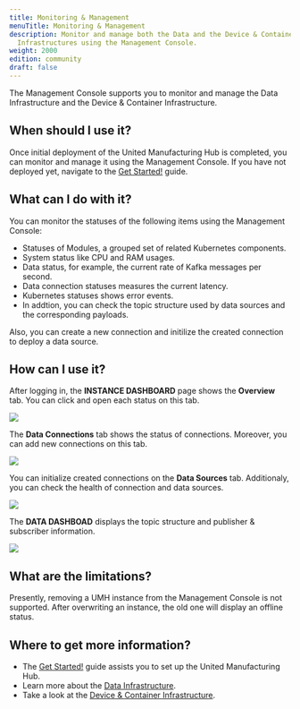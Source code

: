 ```yaml
---
title: Monitoring & Management
menuTitle: Monitoring & Management
description: Monitor and manage both the Data and the Device & Container
  Infrastructures using the Management Console.
weight: 2000
edition: community
draft: false
---
```


The Management Console supports you to monitor and manage the Data Infrastructure and the Device & Container
Infrastructure.

## When should I use it?

Once initial deployment of the United Manufacturing Hub is completed, you can monitor and manage it using the Management Console. If you have not deployed yet, navigate to the [Get Started!](/docs/getstarted/installation/) guide.


## What can I do with it?

You can monitor the statuses of the following items using the Management Console:
- Statuses of Modules, a grouped set of related Kubernetes components.
- System status like CPU and RAM usages.
- Data status, for example, the current rate of Kafka messages per second. 
- Data connection statuses measures the current latency.
- Kubernetes statuses shows error events.
- In addtion, you can check the topic structure used by data sources and the corresponding payloads.

Also, you can create a new connection and initilize the created connection to deploy a data source.
<!--Add delete and edit if these functionalities are available-->

## How can I use it?

After logging in, the **INSTANCE DASHBOARD** page shows the **Overview** tab. You can click and open each status on this tab.

![](/images/features/monitor-management/modules.png?width=80%)

The **Data Connections** tab shows the status of connections. Moreover, you can add new connections on this tab. 

![](/images/features/monitor-management/data-connections.png?width=80%)

You can initialize created connections on the **Data Sources** tab. Additionaly, you can check the health of connection and data sources.

![](/images/features/monitor-management/data-sources.png?width=80%)

The **DATA DASHBOAD** displays the topic structure and publisher & subscriber information.

![](/images/features/monitor-management/data-dashboard.png?width=80%)

## What are the limitations?
Presently, removing a UMH instance from the Management Console is not supported. After overwriting an instance, the old one will display an offline status.


## Where to get more information?
- The [Get Started!](/docs/getstarted/installation/) guide assists you to set up
  the United Manufacturing Hub.
- Learn more about the [Data Infrastructure](/docs/architecture/data-infrastructure/).
- Take a look at the [Device & Container Infrastructure](/docs/architecture/device--container-infrastructure/).